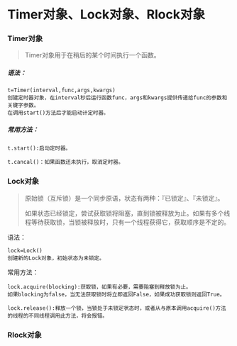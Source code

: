 # Timer对象、Lock对象、Rlock对象

### Timer对象

> Timer对象用于在稍后的某个时间执行一个函数。

##### 语法：

```
t=Timer(interval,func,args,kwargs)
创建定时器对象，在interval秒后运行函数func，args和kwargs提供传递给func的参数和关键字参数。
在调用start()方法后才能启动计定时器。
```

##### 常用方法：

```
t.start():启动定时器。

t.cancal()：如果函数还未执行，取消定时器。
```

### Lock对象

> 原始锁（互斥锁）是一个同步原语，状态有两种：『已锁定』、『未锁定』。
>
> 如果状态已经锁定，尝试获取锁将阻塞，直到锁被释放为止。如果有多个线程等待获取锁，当锁被释放时，只有一个线程获得它，获取顺序是不定的。

语法：

```
lock=Lock()
创建新的Lock对象，初始状态为未锁定。
```

常用方法：

```
lock.acquire(blocking):获取锁，如果有必要，需要阻塞到释放锁为止。
如果blocking为false，当无法获取锁时将立即返回False，如果成功获取锁则返回True。

lock.release():释放一个锁，当锁处于未锁定状态时，或者从与原本调用acquire()方法的线程的不同线程调用此方法，将会报错。
```

### Rlock对象



